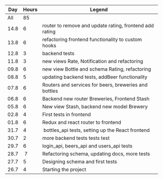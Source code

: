 Day | Hours | Legend
----|-------|-------
All | 85 |
14.8 | 6 | router to remove and update rating, frontend add rating
13.8 | 6 | refactoring frontend functionality to custom hooks
12.8 | 3 | backend tests
11.8 | 3 | new views Rate, Notification and refactoring
09.8 | 6 | new view Bottle and schema Rating, refactoring
08.8 | 5 | updating backend tests, addBeer functionality
07.8 | 6 | Routers and services for beers, breweries and bottles
06.8 | 6 | Backend new router Breweries, Frontend Stash
05.8 | 6 | New view Stash, backend new model Brewery
02.8 | 4 | First tests in frontend
01.8 | 6 | Redux and react router to frontend
31.7 | 4 | bottles_api tests, setting up the React frontend
30.7 | 2 | more backend tests tests test
29.7 | 6 | login_api, beers_api and users_api tests
28.7 | 7 | Refactoring schema, updating docs, more tests
27.7 | 5 | Designing schema and first tests
26.7 | 4 | Starting the project
 